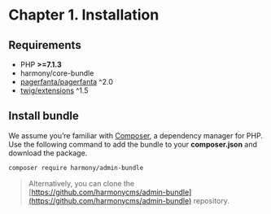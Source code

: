 # Chapter 1. Installation

## Requirements

* PHP **&gt;=7.1.3**
* harmony/core-bundle
* [pagerfanta/pagerfanta](https://packagist.org/packages/pagerfanta/pagerfanta) ^2.0
* [twig/extensions](https://packagist.org/packages/twig/extensions) ^1.5

## Install bundle

We assume you’re familiar with [Composer](https://getcomposer.org), a dependency manager for PHP. Use the following command to add the bundle to your **composer.json** and download the package.

```bash
composer require harmony/admin-bundle
```

> Alternatively, you can clone the [https://github.com/harmonycms/admin-bundle](https://github.com/harmonycms/admin-bundle) repository.


